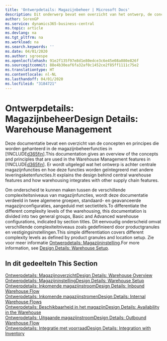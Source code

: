 ```yaml
---
title: 'Ontwerpdetails: Magazijnbeheer | Microsoft Docs'
description: Dit onderwerp bevat een overzicht van het ontwerp, de concepten en principes achter de magazijnbeheerfuncties in Business Central.
author: SorenGP
ms.service: dynamics365-business-central
ms.topic: article
ms.devlang: na
ms.tgt_pltfrm: na
ms.workload: na
ms.search.keywords: ''
ms.date: 04/01/2020
ms.author: sgroespe
ms.openlocfilehash: 91e2f135f97e8d1e80edce3c6e45e08a080e826f
ms.sourcegitcommit: 88e4b30eaf6fa32af0c1452ce2f85ff1111c75e2
ms.translationtype: HT
ms.contentlocale: nl-NL
ms.lasthandoff: 04/01/2020
ms.locfileid: "3184721"
---
```

# <a name="design-details-warehouse-management"></a><span data-ttu-id="1c55a-103">Ontwerpdetails: Magazijnbeheer</span><span class="sxs-lookup"><span data-stu-id="1c55a-103">Design Details: Warehouse Management</span></span>
<span data-ttu-id="1c55a-104">Deze documentatie bevat een overzicht van de concepten en principes die worden gehanteerd in de magazijnbeheerfuncties in [!INCLUDE[d365fin](includes/d365fin_md.md)].</span><span class="sxs-lookup"><span data-stu-id="1c55a-104">This documentation gives an overview of the concepts and principles that are used in the Warehouse Management features in [!INCLUDE[d365fin](includes/d365fin_md.md)].</span></span> <span data-ttu-id="1c55a-105">Er wordt uitgelegd wat het ontwerp is achter centrale magazijnfuncties en hoe deze functies worden geïntegreerd met andere leveringsketenfuncties.</span><span class="sxs-lookup"><span data-stu-id="1c55a-105">It explains the design behind central warehouse features and how warehousing integrates with other supply chain features.</span></span>  

<span data-ttu-id="1c55a-106">Om onderscheid te kunnen maken tussen de verschillende complexiteitsniveaus van magazijnfuncties, wordt deze documentatie verdeeld in twee algemene groepen, standaard- en geavanceerde magazijnconfiguraties, aangeduid met sectietitels.</span><span class="sxs-lookup"><span data-stu-id="1c55a-106">To differentiate the different complexity levels of the warehousing, this documentation is divided into two general groups, Basic and Advanced warehouse configurations, indicated by section titles.</span></span> <span data-ttu-id="1c55a-107">Dit eenvoudig onderscheid omvat verschillende complexiteitniveaus zoals gedefinieerd door productgranules en vestigingsinstellingen.</span><span class="sxs-lookup"><span data-stu-id="1c55a-107">This simple differentiation covers different complexity levels as defined by product granules and location setup.</span></span> <span data-ttu-id="1c55a-108">Zie voor meer informatie [Ontwerpdetails: Magazijninstelling](design-details-warehouse-setup.md).</span><span class="sxs-lookup"><span data-stu-id="1c55a-108">For more information, see [Design Details: Warehouse Setup](design-details-warehouse-setup.md).</span></span>  

## <a name="in-this-section"></a><span data-ttu-id="1c55a-109">In dit gedeelte</span><span class="sxs-lookup"><span data-stu-id="1c55a-109">In This Section</span></span>  
[<span data-ttu-id="1c55a-110">Ontwerpdetails: Magazijnoverzicht</span><span class="sxs-lookup"><span data-stu-id="1c55a-110">Design Details: Warehouse Overview</span></span>](design-details-warehouse-overview.md)  
[<span data-ttu-id="1c55a-111">Ontwerpdetails: Magazijninstelling</span><span class="sxs-lookup"><span data-stu-id="1c55a-111">Design Details: Warehouse Setup</span></span>](design-details-warehouse-setup.md)  
[<span data-ttu-id="1c55a-112">Ontwerpdetails: Inkomende magazijnstroom</span><span class="sxs-lookup"><span data-stu-id="1c55a-112">Design Details: Inbound Warehouse Flow</span></span>](design-details-inbound-warehouse-flow.md)  
[<span data-ttu-id="1c55a-113">Ontwerpdetails: Inkomende magazijnstromen</span><span class="sxs-lookup"><span data-stu-id="1c55a-113">Design Details: Internal Warehouse Flows</span></span>](design-details-internal-warehouse-flows.md)  
[<span data-ttu-id="1c55a-114">Ontwerpdetails: Beschikbaarheid in het magazijn</span><span class="sxs-lookup"><span data-stu-id="1c55a-114">Design Details: Availability in the Warehouse</span></span>](design-details-availability-in-the-warehouse.md)  
[<span data-ttu-id="1c55a-115">Ontwerpdetails: Uitgaande magazijnstroom</span><span class="sxs-lookup"><span data-stu-id="1c55a-115">Design Details: Outbound Warehouse Flow</span></span>](design-details-outbound-warehouse-flow.md)  
[<span data-ttu-id="1c55a-116">Ontwerpdetails: Integratie met voorraad</span><span class="sxs-lookup"><span data-stu-id="1c55a-116">Design Details: Integration with Inventory</span></span>](design-details-integration-with-inventory.md)
